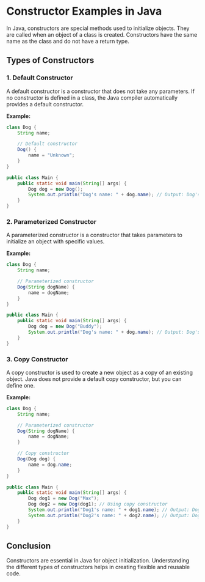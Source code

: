 # Constructor Examples in Java

In Java, constructors are special methods used to initialize objects. They are called when an object of a class is created. Constructors have the same name as the class and do not have a return type.

## Types of Constructors

### 1. Default Constructor
A default constructor is a constructor that does not take any parameters. If no constructor is defined in a class, the Java compiler automatically provides a default constructor.

**Example:**
```java
class Dog {
    String name;

    // Default constructor
    Dog() {
        name = "Unknown";
    }
}

public class Main {
    public static void main(String[] args) {
        Dog dog = new Dog();
        System.out.println("Dog's name: " + dog.name); // Output: Dog's name: Unknown
    }
}
```

### 2. Parameterized Constructor
A parameterized constructor is a constructor that takes parameters to initialize an object with specific values.

**Example:**
```java
class Dog {
    String name;

    // Parameterized constructor
    Dog(String dogName) {
        name = dogName;
    }
}

public class Main {
    public static void main(String[] args) {
        Dog dog = new Dog("Buddy");
        System.out.println("Dog's name: " + dog.name); // Output: Dog's name: Buddy
    }
}
```

### 3. Copy Constructor
A copy constructor is used to create a new object as a copy of an existing object. Java does not provide a default copy constructor, but you can define one.

**Example:**
```java
class Dog {
    String name;

    // Parameterized constructor
    Dog(String dogName) {
        name = dogName;
    }

    // Copy constructor
    Dog(Dog dog) {
        name = dog.name;
    }
}

public class Main {
    public static void main(String[] args) {
        Dog dog1 = new Dog("Max");
        Dog dog2 = new Dog(dog1); // Using copy constructor
        System.out.println("Dog1's name: " + dog1.name); // Output: Dog1's name: Max
        System.out.println("Dog2's name: " + dog2.name); // Output: Dog2's name: Max
    }
}
```

## Conclusion
Constructors are essential in Java for object initialization. Understanding the different types of constructors helps in creating flexible and reusable code.